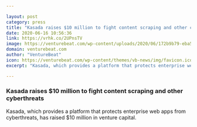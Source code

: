 ```yaml
---

layout: post
category: press
title: "Kasada raises $10 million to fight content scraping and other cyberthreats"
date: 2020-06-16 10:56:36
link: https://vrhk.co/2UPnsTV
image: https://venturebeat.com/wp-content/uploads/2020/06/172b9b79-eba5-4347-8d95-35a1674f7fbf-e1591981801734.png?w=1200&strip=all
domain: venturebeat.com
author: "VentureBeat"
icon: https://venturebeat.com/wp-content/themes/vb-news/img/favicon.ico
excerpt: "Kasada, which provides a platform that protects enterprise web apps from cyberthreats, has raised $10 million in venture capital."

---
```


### Kasada raises $10 million to fight content scraping and other cyberthreats

Kasada, which provides a platform that protects enterprise web apps from cyberthreats, has raised $10 million in venture capital.